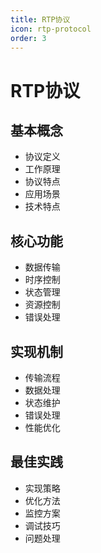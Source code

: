 ```yaml
---
title: RTP协议
icon: rtp-protocol
order: 3
---
```


# RTP协议

## 基本概念
- 协议定义
- 工作原理
- 协议特点
- 应用场景
- 技术特点

## 核心功能
- 数据传输
- 时序控制
- 状态管理
- 资源控制
- 错误处理

## 实现机制
- 传输流程
- 数据处理
- 状态维护
- 错误处理
- 性能优化

## 最佳实践
- 实现策略
- 优化方法
- 监控方案
- 调试技巧
- 问题处理
